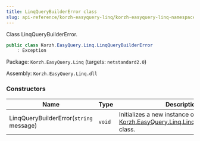 ```yaml
---
title: LinqQueryBuilderError class
slug: api-reference/korzh-easyquery-linq/korzh-easyquery-linq-namespace/linqquerybuildererror-class
---
```

Class LinqQueryBuilderError.
```csharp
public class Korzh.EasyQuery.Linq.LinqQueryBuilderError
    : Exception

```
Package: `Korzh.EasyQuery.Linq` (targets: `netstandard2.0`)

Assembly: `Korzh.EasyQuery.Linq.dll`

### Constructors

| Name | Type | Description | 
| --- | --- | --- | 
| LinqQueryBuilderError(`string` message) | `void` | Initializes a new instance of the [Korzh.EasyQuery.Linq.LinqQueryBuilderError](api-reference/korzh-easyquery-linq/korzh-easyquery-linq-namespace/linqquerybuildererror-class) class. |